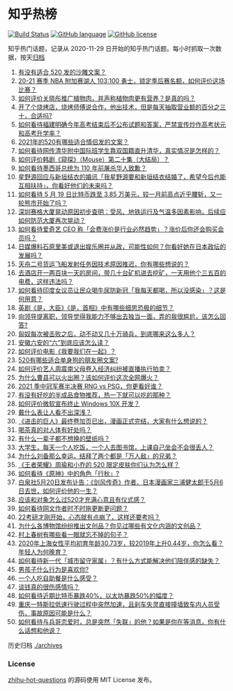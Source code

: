# 知乎热榜
[![Build Status](https://github.com/ToWeLong/zhihu-hot-questions/workflows/CI/badge.svg)](https://github.com/ToWeLong/zhihu-hot-questions/actions)
[![GitHub language](https://img.shields.io/badge/language-golang-orange.svg)](https://golang.org/)
[![GitHub license](https://img.shields.io/github/license/ToWeLong/zhihu-hot-questions)](https://github.com/ToWeLong/zhihu-hot-questions/blob/main/LICENSE)

知乎热门话题，记录从 2020-11-29 日开始的知乎热门话题。每小时抓取一次数据，按天[归档](./archives)

<!-- BEGIN -->

1. [有没有适合 520 发的沙雕文案？](https://www.zhihu.com/question/459974994)
1. [20-21 赛季 NBA 附加赛湖人 103:100 勇士，锁定季后赛名额，如何评价这场比赛？](https://www.zhihu.com/question/460424002)
1. [如何评价关晓彤推广植物肉，并声称植物肉更有营养？是真的吗？](https://www.zhihu.com/question/460278107)
1. [开了个烧烤店，烧烤师傅说合作，他出技术，但是每天抽取营业额的百分之三十，合适吗?](https://www.zhihu.com/question/456743652)
1. [如何看待福建明确今年高考结束后不公布试题和答案，严禁宣传炒作高考状元和高考升学率？](https://www.zhihu.com/question/460191650)
1. [2021年的520有哪些适合情侣发的文案？](https://www.zhihu.com/question/459959968)
1. [如何看待网传清华附中国际班学生靠双国籍直升清华，真实情况是怎样的？](https://www.zhihu.com/question/460168268)
1. [如何评价韩剧《窥探》（Mouse）第二十集（大结局）？](https://www.zhihu.com/question/460208540)
1. [如何看待墨西哥总统为 110 年前屠杀华人致歉？](https://www.zhihu.com/question/460080688)
1. [星野源回应与新垣结衣的婚讯「我星野源要和新垣结衣结婚了，希望今后也能互相扶持」，你看好他们的未来吗？](https://www.zhihu.com/question/460305511)
1. [如何看待 5 月 19 日比特币跌至 3.85 万美元，较一月前高点近乎腰斩，又一轮熊市开始了吗？](https://www.zhihu.com/question/460308534)
1. [深圳赛格大厦晃动原因初步查明：受风、地铁运行及气温多因素影响，后续应如何防范大厦再次晃动？](https://www.zhihu.com/question/460333803)
1. [如何看待爱奇艺 CEO 称「会费涨价是行业必然趋势」？涨价后你还会购买会员吗？](https://www.zhihu.com/question/460286842)
1. [日媒爆料石原里美或退出娱乐圈并从政，可能性如何？你看好她在日本政坛的发展吗？](https://www.zhihu.com/question/460302496)
1. [天舟二号货运飞船发射任务因技术原因推迟，你有哪些想说的？](https://www.zhihu.com/question/460401477)
1. [去酒店开一两百块一天的房间，带几十台矿机进去挖矿，一天用他个三五百的电费，这样违法吗？](https://www.zhihu.com/question/460015320)
1. [如何看待印度女议员让民众喝牛尿防新冠「我每天都喝，所以没感染」？这是何用意？](https://www.zhihu.com/question/460070125)
1. [英剧《是，大臣》《是，首相》中有哪些细思恐极的细节？](https://www.zhihu.com/question/299260527)
1. [向领导提离职，领导觉得我能力不够出去独当一面，弄的我很尴尬，该怎么回答?](https://www.zhihu.com/question/452663695)
1. [匈奴每次被击败之后，动不动又几十万骑兵，到底哪来这么多人？](https://www.zhihu.com/question/459734790)
1. [安徽六安的“六”到底应该怎么读？](https://www.zhihu.com/question/460251582)
1. [如何评价电影《我要我们在一起》？](https://www.zhihu.com/question/339320960)
1. [520有哪些适合单身狗的朋友圈文案?](https://www.zhihu.com/question/395928334)
1. [如何评价艺人周震南父母卷入经济纠纷被直播执行拍卖？](https://www.zhihu.com/question/460297936)
1. [为什么曹县可以火出圈？该如何评价这次全网爆火？](https://www.zhihu.com/question/460351832)
1. [2021 季中冠军赛半决赛 RNG vs PSG，你更看好谁？](https://www.zhihu.com/question/460268580)
1. [有没有好吃的半成品食物推荐，热一下就可以吃的那种？](https://www.zhihu.com/question/448200772)
1. [如何评价微软宣布终止 Windows 10X 开发？](https://www.zhihu.com/question/460253008)
1. [戴什么表让人看不出深浅？](https://www.zhihu.com/question/447868724)
1. [《进击的巨人》最终卷加页已出，漫画正式完结，大家有什么想说的？](https://www.zhihu.com/question/460185671)
1. [喝茶真的对人体有好处吗？](https://www.zhihu.com/question/450322435)
1. [有什么一辈子都不想换的壁纸吗？](https://www.zhihu.com/question/318800005)
1. [大学生，每天一个人吃饭，一个人去图书馆，上课自己坐会不会很丢人？](https://www.zhihu.com/question/456048288)
1. [为什么刘备那么幸运，结拜了两个都是「万人敌」的兄弟？](https://www.zhihu.com/question/266240810)
1. [《王者荣耀》周瑜和小乔的 520 限定皮肤你们认为怎么样？](https://www.zhihu.com/question/459898517)
1. [如何看待《原神》中的角色「行秋」?](https://www.zhihu.com/question/460105490)
1. [白泉社5月20日发布讣告：《剑风传奇》作者、日本漫画家三浦健太郎于5月6日去世，如何评价他的一生？](https://www.zhihu.com/question/460444593)
1. [应该和对象怎么过520才充满心意且有仪式感？](https://www.zhihu.com/question/460369008)
1. [如何看待网文作者时不时拖更断更问题？](https://www.zhihu.com/question/460317299)
1. [22考研才刚开始，心态就有点崩了，这样还要考吗？](https://www.zhihu.com/question/460285218)
1. [为什么各博物馆纷纷推出文创品？你见过哪些有文化内涵的文创品？](https://www.zhihu.com/question/460138979)
1. [村上春树有哪些看一眼就忘不掉的句子？](https://www.zhihu.com/question/373031151)
1. [2020年上海女性平均初育年龄30.73岁，较2019年上升0.44岁，你怎么看？年轻人为何晚育？](https://www.zhihu.com/question/460137446)
1. [如何看待新一代「城市留守家属」？有什么方式能解决他们陪伴感的缺失？](https://www.zhihu.com/question/460365474)
1. [男孩子什么行为是喜欢你?](https://www.zhihu.com/question/459337094)
1. [一个人吃自助餐是什么感受？](https://www.zhihu.com/question/413006960)
1. [谈钱真的很伤感情吗？](https://www.zhihu.com/question/455858695)
1. [如何看待近期比特币暴跌40%，以太坊暴跌50%的幅度？](https://www.zhihu.com/question/460358717)
1. [重庆一特斯拉低速行驶过程中突然加速，且刹车失灵直接撞墙致车内人员受伤，事故原因可能是什么？](https://www.zhihu.com/question/460318919)
1. [如何看待与兵哥恋爱时，总是突然「失联」的他？如果是你在等消息，你有什么话想和他说？](https://www.zhihu.com/question/456674587)

<!-- END -->

历史归档 [./archives](./archives)


### License
[zhihu-hot-questions](https://github.com/towelong/zhihu-hot-questions) 的源码使用 MIT License 发布。